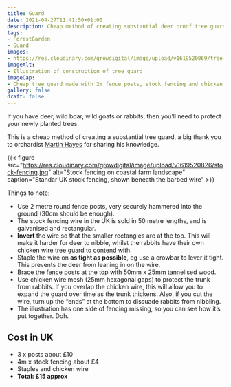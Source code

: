 ```yaml
---
title: Guard
date: 2021-04-27T11:41:50+01:00
description: Cheap method of creating substantial deer proof tree guard
tags: 
- ForestGarden
- Guard
images: 
- https://res.cloudinary.com/growdigital/image/upload/v1619520069/tree-guard-illustration.png
imageAlt:
- Illustration of construction of tree guard
imageCap:
- Cheap tree guard made with 2m fence posts, stock fencing and chicken wire
gallery: false
draft: false
---
```


If you have deer, wild boar, wild goats or rabbits, then you’ll need to protect your newly planted trees.

This is a cheap method of creating a substantial tree guard, a big thank you to orchardist [Martin Hayes](https://www.theapplemancan.uk/) for sharing his knowledge.

{{< figure src="https://res.cloudinary.com/growdigital/image/upload/v1619520826/stock-fencing.jpg" alt="Stock fencing on coastal farm landscape" caption="Standar UK stock fencing, shown beneath the barbed wire" >}}

Things to note:

* Use 2 metre round fence posts, very securely hammered into the ground (30cm should be enough).
* The stock fencing wire in the UK is sold in 50 metre lengths, and is galvanised and rectangular. 
* **Invert** the wire so that the smaller rectangles are at the top. This will make it harder for deer to nibble, whilst the rabbits have their own chicken wire tree guard to contend with.
* Staple the wire on **as tight as possible**, eg use a crowbar to lever it tight. This prevents the deer from leaning in on the wire.
* Brace the fence posts at the top with 50mm x 25mm tannelised wood.
* Use chicken wire mesh (25mm hexagonal gaps) to protect the trunk from rabbits. If you overlap the chicken wire, this will allow you to expand the guard over time as the trunk thickens. Also, if you cut the wire, turn up the “ends” at the bottom to dissuade rabbits from nibbling.
* The illustration has one side of fencing missing, so you can see how it’s put together. Doh.

## Cost in UK

* 3 x posts about £10
* 4m x stock fencing about £4
* Staples and chicken wire
* **Total: £15 approx**

